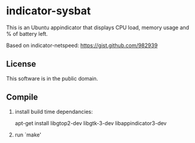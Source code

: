 indicator-sysbat
================

This is an Ubuntu appindicator that displays CPU load, memory usage and % of battery left.

Based on indicator-netspeed:
https://gist.github.com/982939

License
-------

This software is in the public domain.

Compile
-------

1. install build time dependancies:

    apt-get install libgtop2-dev libgtk-3-dev libappindicator3-dev

2. run `make'